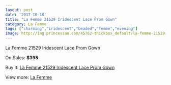 ```yaml
---
layout: post
date: '2017-10-18'
title: "La Femme 21529 Iridescent Lace Prom Gown"
category: La Femme
tags: ["charming","iridescent","beaded","femme","evening"]
image: http://img.princessan.com/45762-thickbox_default/la-femme-21529-iridescent-lace-prom-gown.jpg
---
```

La Femme 21529 Iridescent Lace Prom Gown

On Sales: **$398**
<a href="https://www.princessan.com/en/la-femme/21052-la-femme-21529-iridescent-lace-prom-gown.html"><amp-img layout="responsive" width="600" height="600" src="//img.princessan.com/45762-thickbox_default/la-femme-21529-iridescent-lace-prom-gown.jpg" alt="La Femme 21529 Iridescent Lace Prom Gown 0" /></a>
<a href="https://www.princessan.com/en/la-femme/21052-la-femme-21529-iridescent-lace-prom-gown.html"><amp-img layout="responsive" width="600" height="600" src="//img.princessan.com/45764-thickbox_default/la-femme-21529-iridescent-lace-prom-gown.jpg" alt="La Femme 21529 Iridescent Lace Prom Gown 1" /></a>
<a href="https://www.princessan.com/en/la-femme/21052-la-femme-21529-iridescent-lace-prom-gown.html"><amp-img layout="responsive" width="600" height="600" src="//img.princessan.com/45763-thickbox_default/la-femme-21529-iridescent-lace-prom-gown.jpg" alt="La Femme 21529 Iridescent Lace Prom Gown 2" /></a>

Buy it: [La Femme 21529 Iridescent Lace Prom Gown](https://www.princessan.com/en/la-femme/21052-la-femme-21529-iridescent-lace-prom-gown.html "La Femme 21529 Iridescent Lace Prom Gown")

View more: [La Femme](https://www.princessan.com/en/28-la-femme "La Femme")